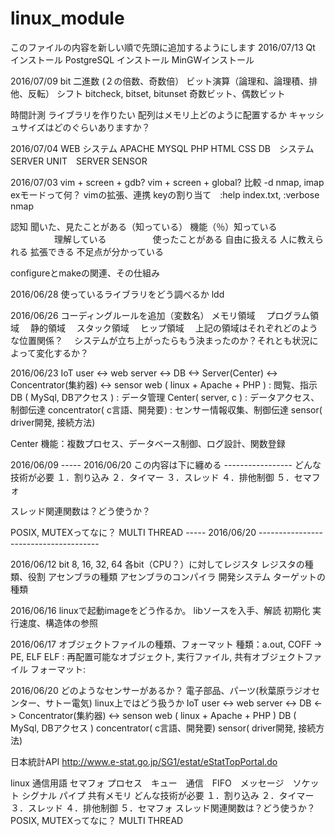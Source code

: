 # linux_module
このファイルの内容を新しい順で先頭に追加するようにします
2016/07/13
Qt インストール
PostgreSQL インストール
MinGWインストール

2016/07/09
bit
二進数 (２の倍数、奇数倍）
ビット演算（論理和、論理積、排他、反転）
シフト
bitcheck, bitset, bitunset
奇数ビット、偶数ビット

時間計測
ライブラリを作りたい
配列はメモリ上どのように配置するか
キャッシュサイズはどのぐらいありますか？

2016/07/04
WEB システム
	APACHE
	MYSQL
	PHP
	HTML
	CSS
DB　システム
SERVER
UNIT　SERVER
SENSOR

2016/07/03
vim + screen + gdb?
vim + screen + global?
比較 -d
nmap, imap
exモードって何？
vimの拡張、連携
keyの割り当て　:help index.txt, :verbose nmap

認知
聞いた、見たことがある（知っている）
機能（％）知っている
　　　　　理解している
　　　　　使ったことがある
自由に扱える
人に教えられる
拡張できる
不足点が分かっている

configureとmakeの関連、その仕組み



2016/06/28
使っているライブラリをどう調べるか
ldd

2016/06/26
コーディングルールを追加（変数名）
メモリ領域
　プログラム領域
　静的領域
　スタック領域
　ヒップ領域
　上記の領域はそれぞれどのような位置関係？
　システムが立ち上がったらもう決まったのか？それとも状況によって変化するか？

2016/06/23
IoT
user <-> web server <-> DB <-> Server(Center) <-> Concentrator(集約器) <-> sensor
web ( linux + Apache + PHP ) : 閲覧、指示 
DB ( MySql, DBアクセス ) : データ管理
Center( server, c ) : データアクセス、制御伝達
concentrator( c言語、開発要) : センサー情報収集、制御伝達
sensor( driver開発, 接続方法)

Center
機能：複数プロセス、データベース制御、ログ設計、関数登録

2016/06/09 
----- 2016/06/20 この内容は下に纏める -----------------
どんな技術が必要
１．割り込み
２．タイマー
３．スレッド
４．排他制御
５．セマフォ

スレッド関連関数は？どう使うか？

POSIX, MUTEXってなに？
MULTI THREAD
-----  2016/06/20 --------------------------------------

2016/06/12
bit 8, 16, 32, 64
各bit（CPU？）に対してレジスタ
レジスタの種類、役割
アセンブラの種類
アセンブラのコンパイラ
開発システム
ターゲットの種類

2016/06/16
linuxで起動imageをどう作るか。
libソースを入手、解読
初期化
実行速度、構造体の参照

2016/06/17
オブジェクトファイルの種類、フォーマット
種類：a.out, COFF -> PE, ELF 
ELF : 再配置可能なオブジェクト, 実行ファイル, 共有オブジェクトファイル
フォーマット:

2016/06/20
どのようなセンサーがあるか？
電子部品、パーツ(秋葉原ラジオセンター、サトー電気)
linux上ではどう扱うか
IoT
user <-> web server <-> DB <-> Concentrator(集約器) <-> senson
web ( linux + Apache + PHP ) 
DB ( MySql, DBアクセス )
concentrator( c言語、開発要)
sensor( driver開発, 接続方法)

日本統計API
http://www.e-stat.go.jp/SG1/estat/eStatTopPortal.do

linux 通信用語
セマフォ プロセス　キュー　通信　FIFO　メッセージ　ソケット
シグナル パイプ 共有メモリ 
どんな技術が必要
１．割り込み
２．タイマー
３．スレッド
４．排他制御
５．セマフォ
スレッド関連関数は？どう使うか？
POSIX, MUTEXってなに？
MULTI THREAD

